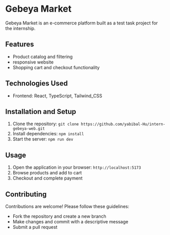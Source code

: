 # Gebeya Market

Gebeya Market is an e-commerce platform built as a test task project for the internship.

## Features

* Product catalog and filtering
* responsive website
* Shopping cart and checkout functionality

## Technologies Used

* Frontend: React, TypeScript, Tailwind_CSS

## Installation and Setup

1. Clone the repository: `git clone https://github.com/yabibal-Hu/intern-gebeya-web.git`
2. Install dependencies: `npm install`
3. Start the server: `npm run dev`

## Usage

1. Open the application in your browser: `http://localhost:5173`
2. Browse products and add to cart 
3. Checkout and complete payment

## Contributing

Contributions are welcome! Please follow these guidelines:

* Fork the repository and create a new branch
* Make changes and commit with a descriptive message
* Submit a pull request


